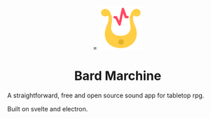 <p align="center">=
    <img alt="Medusa" src="./public/icon.svg" width="100" />
</p>
<h1 align="center">
  Bard Marchine
</h1>

A straightforward, free and open source sound app for tabletop rpg.

Built on svelte and electron.